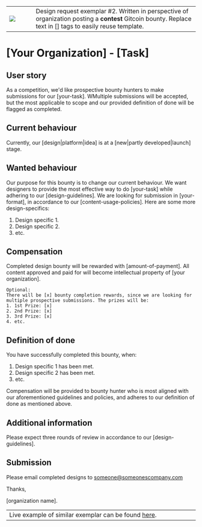 <table>
<td width=100>
<img src='https://raw.githubusercontent.com/gitcoinco/gitcoinco/master/img/helmet.png'/>
</td>
<td width=800>
Design request exemplar #2. Written in perspective of organization posting a <strong>contest</strong> Gitcoin bounty. Replace text in [] tags to easily reuse template. 
</td>
</table>

# [Your Organization] - [Task]

## User story
As a competition, we'd like prospective bounty hunters to make submissions for our [your-task]. WMultiple submissions will be accepted, but the most applicable to scope and our provided definition of done will be flagged as completed.

## Current behaviour
Currently, our [design|platform|idea] is at a [new|partly developed|launch] stage. 

## Wanted behaviour
Our purpose for this bounty is to change our current behaviour. We want designers to provide the most effective way to do [your-task] while adhering to our [design-guidelines]. We are looking for submission in [your-format], in accordance to our [content-usage-policies].
Here are some more design-specifics:
1. Design specific 1.
2. Design specific 2.
3. etc.

## Compensation
Completed design bounty will be rewarded with [amount-of-payment]. All content approved and paid for will become intellectual property of [your organization].

```
Optional: 
There will be [x] bounty completion rewards, since we are looking for multiple prospective submissions. The prizes will be: 
1. 1st Prize: [x]
2. 2nd Prize: [x]
3. 3rd Prize: [x]
4. etc.
```

## Definition of done
You have successfully completed this bounty, when:
1. Design specific 1 has been met.
2. Design specific 2 has been met. 
3. etc.

Compensation will be provided to bounty hunter who is most aligned with our aforementioned guidelines and policies, and adheres to our definition of done as mentioned above.

## Additional information
Please expect three rounds of review in accordance to our [design-guidelines]. 

## Submission
Please email completed designs to someone@someonescompany.com

Thanks,

[organization name].

<table>
<td width=1000>
Live example of similar exemplar can be found <a href="https://gitcoin.co/issue/JoinColony/colonyHackathon/4/572">here</a>.
</td>
</table>
